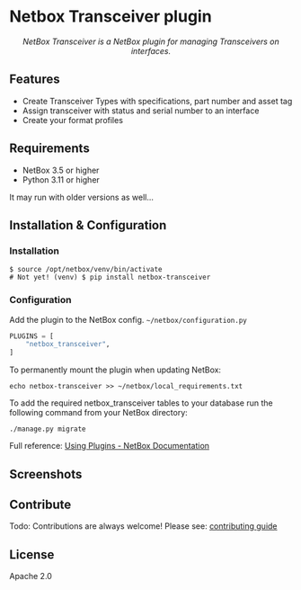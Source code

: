 # Netbox Transceiver plugin

<p align="center"><i>NetBox Transceiver is a NetBox plugin for managing Transceivers on interfaces.</i></p>

## Features

* Create Transceiver Types with specifications, part number and asset tag
* Assign transceiver with status and serial number to an interface
* Create your format profiles

## Requirements

* NetBox 3.5 or higher
* Python 3.11 or higher

It may run with older versions as well...

## Installation & Configuration

### Installation

```
$ source /opt/netbox/venv/bin/activate
# Not yet! (venv) $ pip install netbox-transceiver
```

### Configuration

Add the plugin to the NetBox config. `~/netbox/configuration.py`

```python
PLUGINS = [
    "netbox_transceiver",
]
```

To permanently mount the plugin when updating NetBox:

```
echo netbox-transceiver >> ~/netbox/local_requirements.txt
```

To add the required netbox_transceiver tables to your database run the following command from your NetBox directory:

```
./manage.py migrate
```

Full reference: [Using Plugins - NetBox Documentation](https://docs.netbox.dev/en/stable/plugins/)

## Screenshots


## Contribute

Todo:
Contributions are always welcome! Please see: [contributing guide](CONTRIBUTING.md)

## License

Apache 2.0
